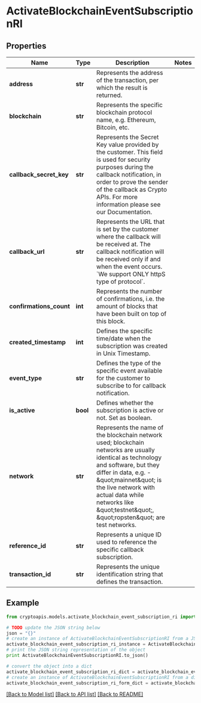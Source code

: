 # ActivateBlockchainEventSubscriptionRI


## Properties
Name | Type | Description | Notes
------------ | ------------- | ------------- | -------------
**address** | **str** | Represents the address of the transaction, per which the result is returned. | 
**blockchain** | **str** | Represents the specific blockchain protocol name, e.g. Ethereum, Bitcoin, etc. | 
**callback_secret_key** | **str** | Represents the Secret Key value provided by the customer. This field is used for security purposes during the callback notification, in order to prove the sender of the callback as Crypto APIs. For more information please see our Documentation. | 
**callback_url** | **str** | Represents the URL that is set by the customer where the callback will be received at. The callback notification will be received only if and when the event occurs. &#x60;We support ONLY httpS type of protocol&#x60;. | 
**confirmations_count** | **int** | Represents the number of confirmations, i.e. the amount of blocks that have been built on top of this block. | 
**created_timestamp** | **int** | Defines the specific time/date when the subscription was created in Unix Timestamp. | 
**event_type** | **str** | Defines the type of the specific event available for the customer to subscribe to for callback notification. | 
**is_active** | **bool** | Defines whether the subscription is active or not. Set as boolean. | 
**network** | **str** | Represents the name of the blockchain network used; blockchain networks are usually identical as technology and software, but they differ in data, e.g. - \&quot;mainnet\&quot; is the live network with actual data while networks like \&quot;testnet\&quot;, \&quot;ropsten\&quot; are test networks. | 
**reference_id** | **str** | Represents a unique ID used to reference the specific callback subscription. | 
**transaction_id** | **str** | Represents the unique identification string that defines the transaction. | 

## Example

```python
from cryptoapis.models.activate_blockchain_event_subscription_ri import ActivateBlockchainEventSubscriptionRI

# TODO update the JSON string below
json = "{}"
# create an instance of ActivateBlockchainEventSubscriptionRI from a JSON string
activate_blockchain_event_subscription_ri_instance = ActivateBlockchainEventSubscriptionRI.from_json(json)
# print the JSON string representation of the object
print ActivateBlockchainEventSubscriptionRI.to_json()

# convert the object into a dict
activate_blockchain_event_subscription_ri_dict = activate_blockchain_event_subscription_ri_instance.to_dict()
# create an instance of ActivateBlockchainEventSubscriptionRI from a dict
activate_blockchain_event_subscription_ri_form_dict = activate_blockchain_event_subscription_ri.from_dict(activate_blockchain_event_subscription_ri_dict)
```
[[Back to Model list]](../README.md#documentation-for-models) [[Back to API list]](../README.md#documentation-for-api-endpoints) [[Back to README]](../README.md)


